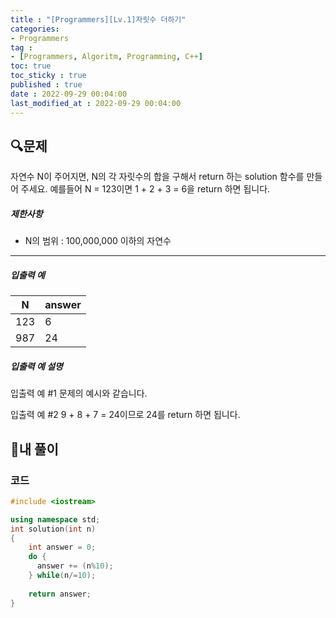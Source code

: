 ```yaml
---
title : "[Programmers][Lv.1]자릿수 더하기"
categories:
- Programmers
tag :
- [Programmers, Algoritm, Programming, C++]
toc: true
toc_sticky : true
published : true
date : 2022-09-29 00:04:00
last_modified_at : 2022-09-29 00:04:00
---
```


## 🔍문제

 자연수 N이 주어지면, N의 각 자릿수의 합을 구해서 return 하는 solution 함수를 만들어 주세요.
예를들어 N = 123이면 1 + 2 + 3 = 6을 return 하면 됩니다.

##### 제한사항

- N의 범위 : 100,000,000 이하의 자연수

------

##### 입출력 예

| N    | answer |
| ---- | ------ |
| 123  | 6      |
| 987  | 24     |

##### 입출력 예 설명

입출력 예 #1
문제의 예시와 같습니다.

입출력 예 #2
9 + 8 + 7 = 24이므로 24를 return 하면 됩니다.



## 📝내 풀이

### 코드

```c++
#include <iostream>

using namespace std;
int solution(int n)
{
    int answer = 0;
    do { 
      answer += (n%10); 
    } while(n/=10);
  
    return answer;
}
```
